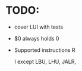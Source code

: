 # TODO:

- cover LUI with tests

- $0 always holds 0

- Supported instructions
  R

  I except
  LBU,
  LHU,
  JALR,
